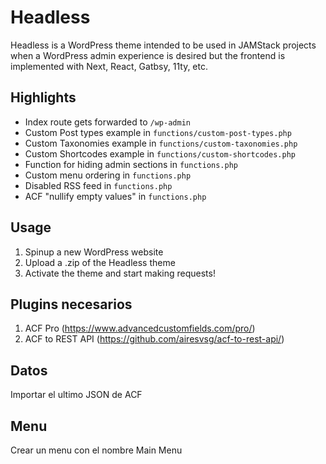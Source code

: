# Headless

Headless is a WordPress theme intended to be used in JAMStack projects when a WordPress admin experience is desired but the frontend is implemented with Next, React, Gatbsy, 11ty, etc.

## Highlights

- Index route gets forwarded to `/wp-admin`
- Custom Post types example in `functions/custom-post-types.php`
- Custom Taxonomies example in `functions/custom-taxonomies.php`
- Custom Shortcodes example in `functions/custom-shortcodes.php`
- Function for hiding admin sections in `functions.php`
- Custom menu ordering in `functions.php`
- Disabled RSS feed in `functions.php`
- ACF "nullify empty values" in `functions.php`

## Usage

1. Spinup a new WordPress website
2. Upload a .zip of the Headless theme
3. Activate the theme and start making requests!

## Plugins necesarios

1. ACF Pro (https://www.advancedcustomfields.com/pro/)
2. ACF to REST API (https://github.com/airesvsg/acf-to-rest-api/)

## Datos

Importar el ultimo JSON de ACF

## Menu

Crear un menu con el nombre Main Menu
